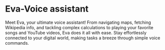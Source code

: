 # Eva-Voice assistant
 Meet Eva, your ultimate voice assistant! From navigating maps, fetching Wikipedia info, and tackling complex calculations to playing your favorite songs and YouTube videos, Eva does it all with ease. Stay effortlessly connected to your digital world, making tasks a breeze through simple voice commands.


